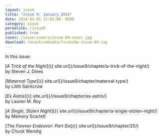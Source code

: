 ```yaml
---
layout: issue
title: "Issue 9: January 2014"
date: 2014-01-01 12:01:00 -0500
category: issue
permalink: /issue9
published: true
cover: /issue-covers/issue-09-cover.jpg
download: /assets/ebooks/fireside-issue-09.zip
---
```


In this issue:

[_A Trick of the Night_]({{ site.url}}/issue9/chapter/a-trick-of-the-night/)<br/>
by Steven J. Dines

[_Maternal Type_]({{ site.url}}/issue9/chapter/maternal-type/)<br/>
by Lilith Saintcrow

[_Ex Astris_]({{ site.url}}//issue9/chapter/ex-astris/)<br/>
by Lauren M. Roy

[_A Single, Stolen Night_]({{ site.url}}/issue9/chapter/a-single-stolen-night/)<br/>
by Memory Scarlett

[_The Forever Endeavor: Part Six_]({{ site.url}}/issue9/chapter/20/)<br/>
by Chuck Wendig
